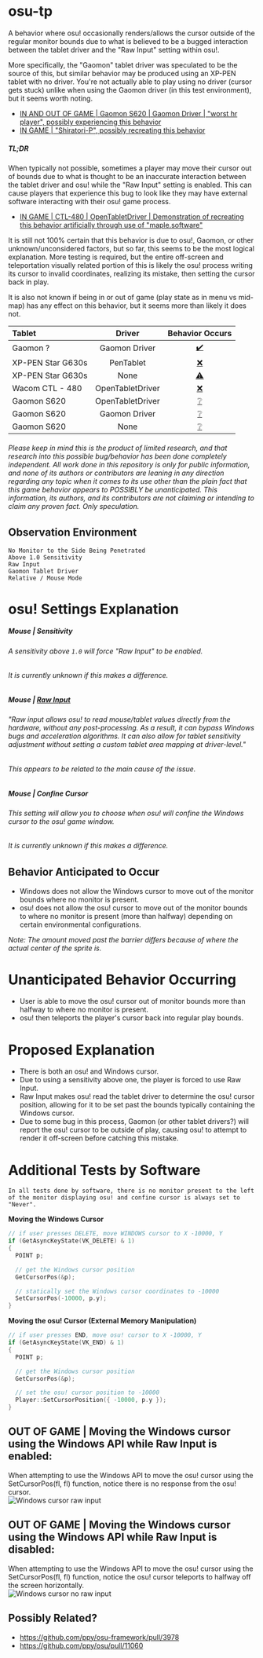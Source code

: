 # osu-tp

A behavior where osu! occasionally renders/allows the cursor outside of the regular monitor bounds due to what is believed to be a bugged interaction between the tablet driver and the "Raw Input" setting within osu!.

More specifically, the "Gaomon" tablet driver was speculated to be the source of this, but similar behavior may be produced using an XP-PEN tablet with no driver. You're not actually able to play using no driver (cursor gets stuck) unlike when using the Gaomon driver (in this test environment), but it seems worth noting.

- [IN AND OUT OF GAME | Gaomon S620 | Gaomon Driver | "worst hr player", possibly experiencing this behavior](https://streamable.com/pssvvk)
- [IN GAME | "Shiratori-P", possibly recreating this behavior](https://www.youtube.com/watch?v=OTuvFCODsbY)

##### ***TL;DR***  
When typically not possible, sometimes a player may move their cursor out of bounds due to what is thought to be an inaccurate interaction between the tablet driver and osu! while the "Raw Input" setting is enabled. This can cause players that experience this bug to look like they may have external software interacting with their osu! game process.

- [IN GAME | CTL-480 | OpenTabletDriver | Demonstration of recreating this behavior artificially through use of "maple.software"](https://streamable.com/itnxj6)

It is still not 100% certain that this behavior is due to osu!, Gaomon, or other unknown/unconsidered factors, but so far, this seems to be the most logical explanation. More testing is required, but the entire off-screen and teleportation visually related portion of this is likely the osu! process writing its cursor to invalid coordinates, realizing its mistake, then setting the cursor back in play.

It is also not known if being in or out of game (play state as in menu vs mid-map) has any effect on this behavior, but it seems more than likely it does not.

| Tablet            | Driver           | Behavior Occurs |
| :---------------- | :--------------: | :-----: |
| Gaomon ?          | Gaomon Driver    | [✔️](https://www.youtube.com/watch?v=OTuvFCODsbY) |
| XP-PEN Star G630s | PenTablet        | [❌](https://youtu.be/n3PcbDo6324)                |
| XP-PEN Star G630s | None             | [⚠️](https://youtu.be/PUQRm2EHhRE)                |
| Wacom CTL - 480   | OpenTabletDriver | [❌](https://youtu.be/AZfd7HCz8T0)                |
| Gaomon S620       | OpenTabletDriver | [❔]()                                             |
| Gaomon S620       | Gaomon Driver    | [❔]()                                             |
| Gaomon S620       | None             | [❔]()                                             |

###### *Please keep in mind this is the product of limited research, and that research into this possible bug/behavior has been done completely independent. All work done in this repository is only for public information, and none of its authors or contributors are leaning in any direction regarding any topic when it comes to its use other than the plain fact that this game behavior appears to POSSIBLY be unanticipated. This information, its authors, and its contributors are not claiming or intending to claim any proven fact. Only speculation.*

## Observation Environment
```
No Monitor to the Side Being Penetrated
Above 1.0 Sensitivity
Raw Input
Gaomon Tablet Driver
Relative / Mouse Mode
```

# osu! Settings Explanation

##### Mouse | Sensitivity  
###### A sensitivity above `1.0` will force "Raw Input" to be enabled.  
###### It is currently unknown if this makes a difference.  

##### Mouse | [Raw Input](https://osu.ppy.sh/community/forums/topics/187785?n=1)
###### "Raw input allows osu! to read mouse/tablet values directly from the hardware, without any post-processing. As a result, it can bypass Windows bugs and acceleration algorithms. It can also allow for tablet sensitivity adjustment without setting a custom tablet area mapping at driver-level."
###### This appears to be related to the main cause of the issue.

##### Mouse | Confine Cursor
###### This setting will allow you to choose when osu! will confine the Windows cursor to the osu! game window.
###### It is currently unknown if this makes a difference.  

## Behavior Anticipated to Occur  
- Windows does not allow the Windows cursor to move out of the monitor bounds where no monitor is present.  
- osu! does not allow the osu! cursor to move out of the monitor bounds to where no monitor is present (more than halfway) depending on certain environmental configurations.  

*Note: The amount moved past the barrier differs because of where the actual center of the sprite is.*  

# Unanticipated Behavior Occurring  
- User is able to move the osu! cursor out of monitor bounds more than halfway to where no monitor is present.
- osu! then teleports the player's cursor back into regular play bounds.

# Proposed Explanation
- There is both an osu! and Windows cursor.
- Due to using a sensitivity above one, the player is forced to use Raw Input.
- Raw Input makes osu! read the tablet driver to determine the osu! cursor position, allowing for it to be set past the bounds typically containing the Windows cursor.
- Due to some bug in this process, Gaomon (or other tablet drivers?) will report the osu! cursor to be outside of play, causing osu! to attempt to render it off-screen before catching this mistake.

# Additional Tests by Software
`In all tests done by software, there is no monitor present to the left of the monitor displaying osu! and confine cursor is always set to "Never".`

**Moving the Windows Cursor**
```c++
// if user presses DELETE, move WINDOWS cursor to X -10000, Y
if (GetAsyncKeyState(VK_DELETE) & 1)
{
  POINT p;

  // get the Windows cursor position
  GetCursorPos(&p);

  // statically set the Windows cursor coordinates to -10000
  SetCursorPos(-10000, p.y);
}
```

**Moving the osu! Cursor (External Memory Manipulation)** 
```c++
// if user presses END, move osu! cursor to X -10000, Y
if (GetAsyncKeyState(VK_END) & 1)
{
  POINT p;

  // get the Windows cursor position
  GetCursorPos(&p);

  // set the osu! cursor position to -10000
  Player::SetCursorPosition({ -10000, p.y });
}
```

## OUT OF GAME | Moving the Windows cursor using the Windows API while Raw Input is enabled:
When attempting to use the Windows API to move the osu! cursor using the SetCursorPos(fl, fl) function, notice there is no response from the osu! cursor.  
![Windows cursor raw input](https://cdn.discordapp.com/attachments/731235337073852436/1243736240868687982/windows_cursor_raw_input.gif?ex=66528f23&is=66513da3&hm=95ea739862db5df355f10d2e8ec112e2aadde12b8e5fb688b43e259b8e3615f7)

## OUT OF GAME | Moving the Windows cursor using the Windows API while Raw Input is disabled:
When attempting to use the Windows API to move the osu! cursor using the SetCursorPos(fl, fl) function, notice the osu! cursor teleports to halfway off the screen horizontally.  
![Windows cursor no raw input](https://cdn.discordapp.com/attachments/731235337073852436/1243736255481774161/windows_cursor_no_raw_input.gif?ex=66528f26&is=66513da6&hm=da0df6a4826d13fcaf87689c794e28c4d2468a313038fb07cf009d67aea4131c&)

## Possibly Related?  
- https://github.com/ppy/osu-framework/pull/3978
- https://github.com/ppy/osu/pull/11060
